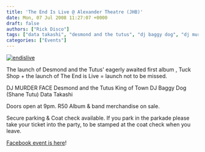 ```yaml
---
title: 'The End Is Live @ Alexander Theatre (JHB)'
date: Mon, 07 Jul 2008 11:27:07 +0000
draft: false
authors: ["Rick Disco"]
tags: ["data takashi", "desmond and the tutus", "dj baggy dog", "dj murder face", "end is live", "end is nigh", "event", "king of town", "shane tutu"]
categories: ["Events"]
---
```


[![](/wp-content/uploads/2008/07/endislive.jpg "endislive")](/wp-content/uploads/2008/07/endislive.jpg)

The launch of Desmond and the Tutus' eagerly awaited first album , Tuck Shop + the launch of The End is Live = launch not to be missed.

DJ MURDER FACE Desmond and the Tutus King of Town DJ Baggy Dog (Shane Tutu) Data Takashi

Doors open at 9pm. R50 Album & band merchandise on sale.

Secure parking & Coat check available. If you park in the parkade please take your ticket into the party, to be stamped at the coat check when you leave.

[Facebook event is here](http://www.facebook.com/event.php?eid=24037178133&ref=nf "End Is Live Facebook event")!